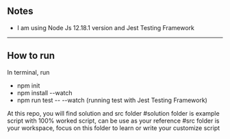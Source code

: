 Notes
----
- I am using Node Js 12.18.1 version and Jest Testing Framework

---------------
How to run
----
In terminal, run
- npm init
- npm install --watch
- npm run test -- --watch (running test with Jest Testing Framework)

At this repo, you will find solution and src folder
#solution folder is example script with 100% worked script, can be use as your reference
#src folder is your workspace, focus on this folder to learn or write your customize script
